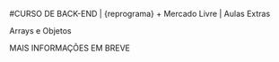 #CURSO DE BACK-END | {reprograma} + Mercado Livre | Aulas Extras

Arrays e Objetos 

MAIS INFORMAÇÕES EM BREVE